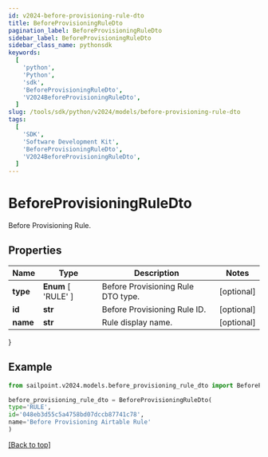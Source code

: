 ```yaml
---
id: v2024-before-provisioning-rule-dto
title: BeforeProvisioningRuleDto
pagination_label: BeforeProvisioningRuleDto
sidebar_label: BeforeProvisioningRuleDto
sidebar_class_name: pythonsdk
keywords:
  [
    'python',
    'Python',
    'sdk',
    'BeforeProvisioningRuleDto',
    'V2024BeforeProvisioningRuleDto',
  ]
slug: /tools/sdk/python/v2024/models/before-provisioning-rule-dto
tags:
  [
    'SDK',
    'Software Development Kit',
    'BeforeProvisioningRuleDto',
    'V2024BeforeProvisioningRuleDto',
  ]
---
```


# BeforeProvisioningRuleDto

Before Provisioning Rule.

## Properties

| Name | Type | Description | Notes |
| --- | --- | --- | --- |
| **type** | **Enum** [ 'RULE' ] | Before Provisioning Rule DTO type. | [optional] |
| **id** | **str** | Before Provisioning Rule ID. | [optional] |
| **name** | **str** | Rule display name. | [optional] |

}

## Example

```python
from sailpoint.v2024.models.before_provisioning_rule_dto import BeforeProvisioningRuleDto

before_provisioning_rule_dto = BeforeProvisioningRuleDto(
type='RULE',
id='048eb3d55c5a4758bd07dccb87741c78',
name='Before Provisioning Airtable Rule'
)

```

[[Back to top]](#)
